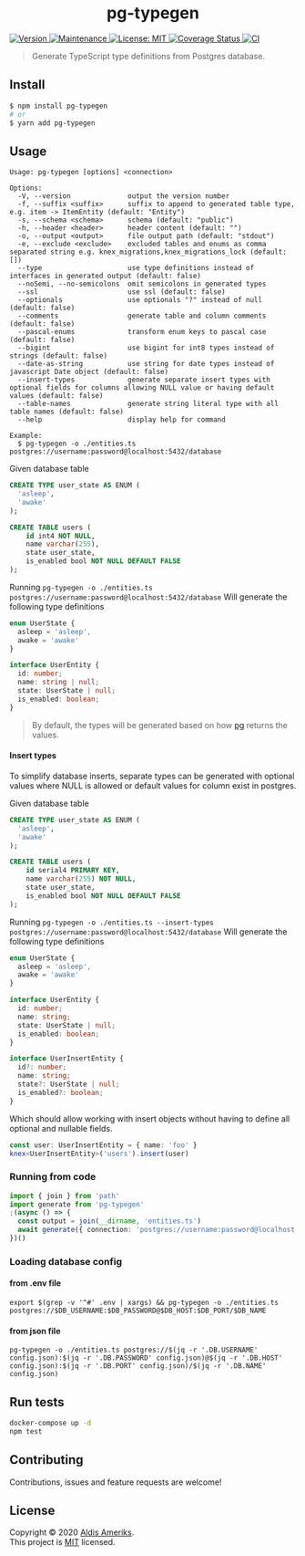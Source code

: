 <h1 align="center">pg-typegen</h1>
<p>
    <a href="https://www.npmjs.com/package/pg-typegen" target="_blank">
        <img alt="Version" src="https://img.shields.io/npm/v/pg-typegen.svg">
    </a>
    <a href="https://github.com/aldis-ameriks/pg-typegen/graphs/commit-activity" target="_blank">
        <img alt="Maintenance" src="https://img.shields.io/badge/Maintained%3F-yes-green.svg" />
    </a>
    <a href="https://github.com/aldis-ameriks/pg-typegen/blob/master/LICENSE" target="_blank">
        <img alt="License: MIT" src="https://img.shields.io/github/license/aldis-ameriks/pg-typegen" />
    </a>
    <a href='https://coveralls.io/github/aldis-ameriks/pg-typegen?branch=master'>
        <img src='https://coveralls.io/repos/github/aldis-ameriks/pg-typegen/badge.svg?branch=master' alt='Coverage Status' />
    </a>
    <a href="https://github.com/aldis-ameriks/pg-typegen/workflows/CI/badge.svg" target="_blank">
        <img alt="CI" src="https://github.com/aldis-ameriks/pg-typegen/workflows/CI/badge.svg" />
    </a>
</p>

> Generate TypeScript type definitions from Postgres database.

## Install

```sh
$ npm install pg-typegen
# or
$ yarn add pg-typegen
```

## Usage

```
Usage: pg-typegen [options] <connection>

Options:
  -V, --version              output the version number
  -f, --suffix <suffix>      suffix to append to generated table type, e.g. item -> ItemEntity (default: "Entity")
  -s, --schema <schema>      schema (default: "public")
  -h, --header <header>      header content (default: "")
  -o, --output <output>      file output path (default: "stdout")
  -e, --exclude <exclude>    excluded tables and enums as comma separated string e.g. knex_migrations,knex_migrations_lock (default: [])
  --type                     use type definitions instead of interfaces in generated output (default: false)
  --noSemi, --no-semicolons  omit semicolons in generated types
  --ssl                      use ssl (default: false)
  --optionals                use optionals "?" instead of null (default: false)
  --comments                 generate table and column comments (default: false)
  --pascal-enums             transform enum keys to pascal case (default: false)
  --bigint                   use bigint for int8 types instead of strings (default: false)
  --date-as-string           use string for date types instead of javascript Date object (default: false)
  --insert-types             generate separate insert types with optional fields for columns allowing NULL value or having default values (default: false)
  --table-names              generate string literal type with all table names (default: false)
  --help                     display help for command

Example:
  $ pg-typegen -o ./entities.ts postgres://username:password@localhost:5432/database
```

Given database table
```sql
CREATE TYPE user_state AS ENUM (
  'asleep',
  'awake'
);

CREATE TABLE users (
    id int4 NOT NULL,
    name varchar(255),
    state user_state,
    is_enabled bool NOT NULL DEFAULT FALSE
);
```

Running `pg-typegen -o ./entities.ts postgres://username:password@localhost:5432/database`
Will generate the following type definitions
```ts
enum UserState {
  asleep = 'asleep',
  awake = 'awake'
}

interface UserEntity {
  id: number;
  name: string | null;
  state: UserState | null;
  is_enabled: boolean;
}
```

> By default, the types will be generated based on how [pg](https://github.com/brianc/node-postgres) returns the values.

#### Insert types
To simplify database inserts, separate types can be generated with optional values where NULL is allowed or default values for column exist in postgres.

Given database table
```sql
CREATE TYPE user_state AS ENUM (
  'asleep',
  'awake'
);

CREATE TABLE users (
    id serial4 PRIMARY KEY,
    name varchar(255) NOT NULL,
    state user_state,
    is_enabled bool NOT NULL DEFAULT FALSE
);
```

Running `pg-typegen -o ./entities.ts --insert-types postgres://username:password@localhost:5432/database`
Will generate the following type definitions
```ts
enum UserState {
  asleep = 'asleep',
  awake = 'awake'
}

interface UserEntity {
  id: number;
  name: string;
  state: UserState | null;
  is_enabled: boolean;
}

interface UserInsertEntity {
  id?: number;
  name: string;
  state?: UserState | null;
  is_enabled?: boolean;
}
```

Which should allow working with insert objects without having to define all optional and nullable fields.
```ts
const user: UserInsertEntity = { name: 'foo' }
knex<UserInsertEntity>('users').insert(user)
```

### Running from code

```ts
import { join } from 'path'
import generate from 'pg-typegen'
;(async () => {
  const output = join(__dirname, 'entities.ts')
  await generate({ connection: 'postgres://username:password@localhost:5432/database', output })
})()
```

### Loading database config

#### from .env file
```
export $(grep -v '^#' .env | xargs) && pg-typegen -o ./entities.ts postgres://$DB_USERNAME:$DB_PASSWORD@$DB_HOST:$DB_PORT/$DB_NAME
```

#### from json file
```
pg-typegen -o ./entities.ts postgres://$(jq -r '.DB.USERNAME' config.json):$(jq -r '.DB.PASSWORD' config.json)@$(jq -r '.DB.HOST' config.json):$(jq -r '.DB.PORT' config.json)/$(jq -r '.DB.NAME' config.json)
```


## Run tests

```sh
docker-compose up -d
npm test
```

## Contributing

Contributions, issues and feature requests are welcome!

## License

Copyright © 2020 [Aldis Ameriks](https://github.com/aldis-ameriks).<br />
This project is [MIT](https://github.com/aldis-ameriks/pg-typegen/blob/master/LICENSE) licensed.

